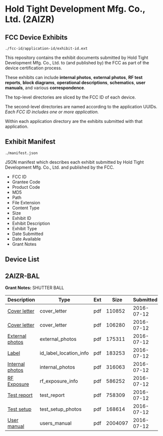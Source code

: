 # Hold Tight Development Mfg. Co., Ltd. (2AIZR)
## FCC Device Exhibits

```
./fcc-id/application-id/exhibit-id.ext
```

This repository contains the exhibit documents submitted by Hold Tight Development Mfg. Co., Ltd. to (and published by) the FCC as part of the device certification process.

These exhibits can include **internal photos**, **external photos**, **RF test reports**, **block diagrams**, **operational descriptions**, **schematics**, **user manuals**, and various **correspondence**.

The top-level directories are sliced by the FCC ID of each device.

The second-level directories are named according to the application UUIDs. *Each FCC ID includes one or more application.*

Within each application directory are the exhibits submitted with that application. 

## Exhibit Manifest

```
./manifest.json
```

JSON manifest which describes each exhibit submitted by Hold Tight Development Mfg. Co., Ltd. and published by the FCC.

- FCC ID
- Grantee Code
- Product Code
- MD5
- Path
- File Extension
- Content Type
- Size
- Exhibit ID
- Exhibit Description
- Exhibit Type
- Date Submitted
- Date Available
- Grant Notes

## Device List
## 2AIZR-BAL
**Grant Notes:** SHUTTER BALL

| Description | Type | Ext | Size | Submitted | Available |
| ----------- | ---- | --- | ---- | --------- | --------- |
| [Cover letter](2AIZR-BAL/b67ec4dbdf4071d87df9c61798550916/3059760.pdf) | cover_letter | pdf | 110852 | 2016-07-12 | 2016-07-12 |
| [Cover letter](2AIZR-BAL/b67ec4dbdf4071d87df9c61798550916/3059761.pdf) | cover_letter | pdf | 106280 | 2016-07-12 | 2016-07-12 |
| [External photos](2AIZR-BAL/b67ec4dbdf4071d87df9c61798550916/3059762.pdf) | external_photos | pdf | 175311 | 2016-07-12 | 2016-07-12 |
| [Label](2AIZR-BAL/b67ec4dbdf4071d87df9c61798550916/3059763.pdf) | id_label_location_info | pdf | 183253 | 2016-07-12 | 2016-07-12 |
| [Internal photos](2AIZR-BAL/b67ec4dbdf4071d87df9c61798550916/3059764.pdf) | internal_photos | pdf | 316063 | 2016-07-12 | 2016-07-12 |
| [RF Exposure](2AIZR-BAL/b67ec4dbdf4071d87df9c61798550916/3059766.pdf) | rf_exposure_info | pdf | 586252 | 2016-07-12 | 2016-07-12 |
| [Test report](2AIZR-BAL/b67ec4dbdf4071d87df9c61798550916/3059768.pdf) | test_report | pdf | 758309 | 2016-07-12 | 2016-07-12 |
| [Test setup](2AIZR-BAL/b67ec4dbdf4071d87df9c61798550916/3059769.pdf) | test_setup_photos | pdf | 168614 | 2016-07-12 | 2016-07-12 |
| [User manual](2AIZR-BAL/b67ec4dbdf4071d87df9c61798550916/3059770.pdf) | users_manual | pdf | 2004097 | 2016-07-12 | 2016-07-12 |
